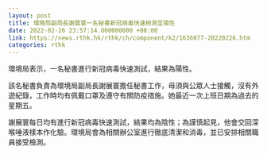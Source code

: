 ```yaml
---
layout: post
title: 環境局副局長謝展寰一名秘書新冠病毒快速檢測呈陽性
date: 2022-02-26 23:57:14.000000000 +08:00
link: https://news.rthk.hk/rthk/ch/component/k2/1636077-20220226.htm
categories: rthk
---
```


環境局表示，一名秘書進行新冠病毒快速測試，結果為陽性。 

該名秘書負責為環境局副局長謝展寰擔任秘書工作，毋須與公眾人士接觸，沒有外遊紀錄，工作時均有佩戴口罩及遵守有關防疫措施。她最近一次上班日期為過去的星期五。

謝展寰每日均有進行新冠病毒快速測試，結果均為陰性；為謹慎起見，他會交回深喉唾液樣本作化驗。環境局會為相關辦公室進行徹底清潔和消毒，並已安排相關職員接受檢測。
